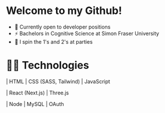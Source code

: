 # Welcome to my Github!

- 🌱  Currently open to developer positions
- ⚡  Bachelors in Cognitive Science at Simon Fraser University
- 💽  I spin the 1's and 2's at parties


# 🤹🏻 Technologies 
| HTML | CSS (SASS, Tailwind) | JavaScript 

| React (Next.js) | Three.js 

| Node | MySQL | OAuth
